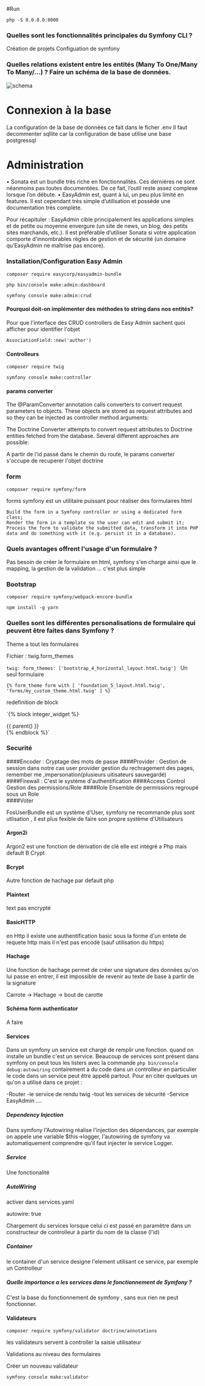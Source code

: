 
#Run 

`php -S 0.0.0.0:8000`

### Quelles sont les fonctionnalités principales du Symfony CLI ?

Création de projets 
Configuation de symfony
### Quelles relations existent entre les entités (Many To One/Many To Many/...) ? Faire un schéma de la base de données.
![schema](Schema.png "Schema de la base")
# Connexion à la base #

La configuration de la base de données ce fait dans le ficher .env
Il faut decommenter sqllite car la configuration de base utilise une base postgressql

# Administration 
•	Sonata est un bundle très riche en fonctionnalités. Ces dernières ne sont néanmoins pas toutes documentées. De ce fait, l’outil reste assez complexe lorsque l’on débute.
•	EasyAdmin est, quant à lui, un peu plus limité en features. Il est cependant très simple d’utilisation et possède une documentation très complète.

Pour récapituler : EasyAdmin cible principalement les applications simples et de petite ou moyenne envergure (un site de news, un blog, des petits sites marchands, etc.).
Il est préférable d’utiliser Sonata si votre application comporte d'innombrables règles de gestion et de sécurité (un domaine qu’EasyAdmin ne maîtrise pas encore).

### Installation/Configuration Easy Admin

`composer require easycorp/easyadmin-bundle`

`php bin/console make:admin:dashboard`

`symfony console make:admin:crud`

#### Pourquoi doit-on implémenter des méthodes to string dans nos entités? 

Pour que l'interface des CRUD controllers de Easy Admin sachent quoi afficher pour identifier l'objet

`AssociationField::new('author')`


#### Controlleurs

`composer require twig`

`symfony console make:controller`

#### params converter

The @ParamConverter annotation calls converters to convert request parameters to objects. These objects are stored as request attributes and so they can be injected as controller method arguments:

The Doctrine Converter attempts to convert request attributes to Doctrine entities fetched from the database. Several different approaches are possible:


A partir de l'id passé dans le chemin du route, le params converter s'occupe de recuperer l'objet doctrine


### form 

`composer require symfony/form`

forms symfony est un utilitaire puissant pour réaliser des formulaires html 


    Build the form in a Symfony controller or using a dedicated form class;
    Render the form in a template so the user can edit and submit it;
    Process the form to validate the submitted data, transform it into PHP data and do something with it (e.g. persist it in a database).


### Quels avantages offrent l'usage d'un formulaire ? 

Pas besoin de créer le formulaire en html, symfony s'en charge ainsi que le mapping, la gestion de la validation ... c'est plus simple 

### Bootstrap

`composer require symfony/webpack-encore-bundle`

`npm install -g yarn`

### Quelles sont les différentes personalisations de formulaire qui peuvent être faites dans Symfony ? 


Theme a tout les formulaires 

Fichier : twig.form_themes

`twig:
form_themes: ['bootstrap_4_horizontal_layout.html.twig']
`
Un seul formulaire 

`{% form_theme form with [
'foundation_5_layout.html.twig',
'forms/my_custom_theme.html.twig'
] %}`

redefinition de block 

`{% block integer_widget %}
<div class="some-custom-class">
{{ parent() }}
</div>
{% endblock %}`

### Securité 

####Encoder :
 Cryptage des mots de passe 
####Provider :
Gestion de session 
dans notre cas user provider gestion du rechragement des pages, remember me ,impersonation(plusieurs uitisateurs sauvegardé)
####Firewall : 
C'est le système d'authentification 
####Access Control
Gestion des permissions/Role
####Role
Ensemble de permissions regroupé sous un Role  
####Voter

FosUserBundle est un système d'User, symfony ne recommande plus sont utlisation , il est plus fexible de faire son propre système d'Utilisateurs

#### Argon2i
Argon2 est une fonction de dérivation de clé 
elle est intégré a Php mais default B Crypt
#### Bcrypt
Autre fonction de hachage 
par default php
#### Plaintext
text pas encrypté
#### BasicHTTP
en Http il existe une authentification basic sous la forme d'un entete de requete http mais il n'est pas encodé (sauf utilisation du https)

#### Hachage 
Une fonction de hachage permet de créer une signature des données qu'on lui passe en entrer, il est impossible de revenir au texte de base à partir de la signature 

Carrote -> Hachage -> bout de carotte 

#### Schéma form authenticator

A faire


#### Services 

Dans un symfony un service est chargé de remplir une fonction. quand on installe un bundle c'est un service.
Beaucoup de services sont présent dans symfony on peut tous les listers avec la commande
`php bin/console debug:autowiring`
contairement a du code dans un controlleur en particulier le code dans un service peut être appelé partout.
 Pour en citer quelques un qu'on a utilisé dans ce projet :

-Router 
-le service de rendu twig 
-tout les services de sécurité 
-Service EasyAdmin ....

##### Dependency Injection

Dans symfony l'Autowiring réalise l'injection des dépendances, par exemple on appele une variable $this->logger, l'autowiring de symfony va automatiquement comprendre qu'il faut injecter le service Logger. 

##### Service 

Une fonctionalité 

##### AutoWiring 

activer dans services.yaml 

autowire: true

Chargement du services lorsque celui ci est passé en paramètre dans un constructeur de controlleur à partir du nom de la classe (l'id)

##### Container

le container d'un service designe l'element utilisant ce service, par exemple un Controlleur

##### Quelle importance a les services dans le fonctionnement de Symfony ? 

C'est la base du fonctionnement de symfony , sans eux rien ne peut fonctionner.


#### Validateurs

`composer require symfony/validator doctrine/annotations`

les validateurs servent à controller la saisie utilisateur

Validations au niveau des formulaires 

Créer un nouveau validateur 

`symfony console make:validator`






